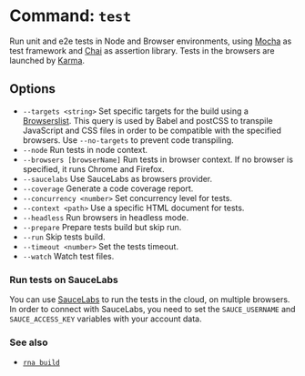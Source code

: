 # Command: `test`

Run unit and e2e tests in Node and Browser environments, using [Mocha](https://mochajs.org/) as test framework and [Chai](https://www.chaijs.com/) as assertion library. Tests in the browsers are launched by [Karma](https://karma-runner.github.io).

## Options
* `--targets <string>` Set specific targets for the build using a [Browserslist](https://github.com/browserslist/browserslist). This query is used by Babel and postCSS to transpile JavaScript and CSS files in order to be compatible with the specified browsers. Use `--no-targets` to prevent code transpiling.
* `--node` Run tests in node context.
* `--browsers [browserName]` Run tests in browser context. If no browser is specified, it runs Chrome and Firefox.
* `--saucelabs` Use SauceLabs as browsers provider.
* `--coverage` Generate a code coverage report.
* `--concurrency <number>` Set concurrency level for tests.
* `--context <path>` Use a specific HTML document for tests.
* `--headless` Run browsers in headless mode.
* `--prepare` Prepare tests build but skip run.
* `--run` Skip tests build.
* `--timeout <number>` Set the tests timeout.
* `--watch` Watch test files.

### Run tests on SauceLabs

You can use [SauceLabs](https://saucelabs.com/) to run the tests in the cloud, on multiple browsers. In order to connect with SauceLabs, you need to set the `SAUCE_USERNAME` and `SAUCE_ACCESS_KEY` variables with your account data.

### See also

* [`rna build`](../build/)
